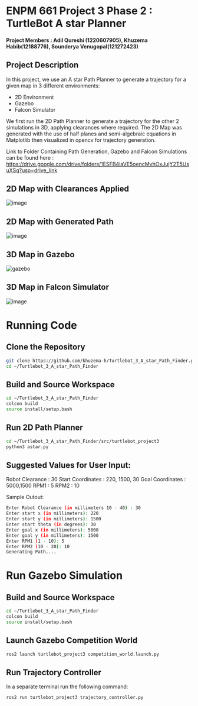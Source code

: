 # ENPM 661 Project 3 Phase 2 : TurtleBot A star Planner
#### Project Members : Adil Qureshi (1220607905), Khuzema Habib(12188776), Sounderya Venugopal(121272423)

##  Project Description

In this project, we use an A star Path Planner to generate a trajectory for a given map in 3 different environments:

- 2D Environment
- Gazebo
- Falcon Simulator

We first run the 2D Path Planner to generate a trajectory for the other 2 simulations in 3D, applying clearances where required. The 2D Map was generated with the use of half planes and semi-algebraic equations in Matplotlib then visualized in opencv for trajectory generation. 

Link to Folder Containing Path Generation, Gazebo and Falcon Simulations can be found here : https://drive.google.com/drive/folders/1ESFB4iaVE5oencMvhOxJujY2T5UsuXSq?usp=drive_link

## 2D Map with Clearances Applied


![image](https://github.com/user-attachments/assets/14151b3c-c3fe-4c75-966d-a0b403a5545d)


## 2D Map with Generated Path

![image](https://github.com/user-attachments/assets/7f23e4b0-3b3d-4468-9dac-325c41fc2615)

## 3D Map in Gazebo

![gazebo](https://github.com/user-attachments/assets/44055b91-de16-472b-9eb6-26878d8b54f4)

## 3D Map in Falcon Simulator

![image](https://github.com/user-attachments/assets/a202a682-5a2d-4597-a815-1ee8281674fa)


# Running Code

## Clone the Repository


```sh
git clone https://github.com/khuzema-h/Turtlebot_3_A_star_Path_Finder.git
cd ~/Turtlebot_3_A_star_Path_Finder
```

## Build and Source Workspace

```sh
cd ~/Turtlebot_3_A_star_Path_Finder
colcon build
source install/setup.bash
```
## Run 2D Path Planner

```sh
cd ~/Turtlebot_3_A_star_Path_Finder/src/turtlebot_project3
python3 astar.py
```
## Suggested Values for User Input:

Robot Clearance : 30
Start Coordinates : 220, 1500, 30
Goal Coordinates : 5000,1500
RPM1 : 5
RPM2 : 10

Sample Outout: 


```sh
Enter Robot Clearance (in millimeters 10 - 40) : 30
Enter start x (in millimeters): 220
Enter start y (in millimeters): 1500
Enter start theta (in degrees): 30
Enter goal x (in millimeters): 5000
Enter goal y (in millimeters): 1500
Enter RPM1 (1 - 10): 5
Enter RPM2 (10 - 20): 10
Generating Path....

```

# Run Gazebo Simulation 

## Build and Source Workspace

```sh
cd ~/Turtlebot_3_A_star_Path_Finder
colcon build
source install/setup.bash
```

## Launch Gazebo Competition World 

```sh
ros2 launch turtlebot_project3 competition_world.launch.py
```

## Run Trajectory Controller

In a separate terminal run the following command: 

```sh
ros2 run turtlebot_project3 trajectory_controller.py
```








